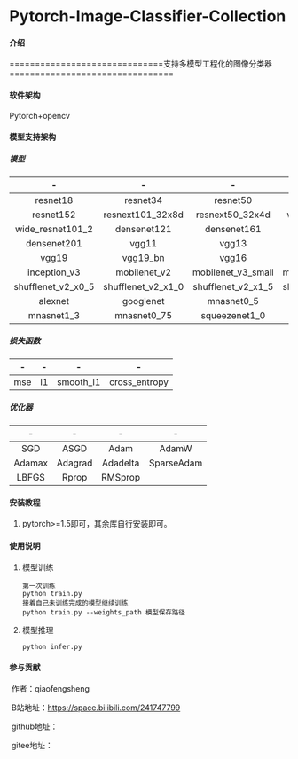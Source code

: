 # Pytorch-Image-Classifier-Collection

#### 介绍
==============================支持多模型工程化的图像分类器================================

#### 软件架构
Pytorch+opencv

#### 模型支持架构

##### 	模型

|         -          |         -          |         -          |         -          |
| :----------------: | :----------------: | :----------------: | :----------------: |
|      resnet18      |      resnet34      |      resnet50      |     resnet101      |
|     resnet152      |  resnext101_32x8d  |  resnext50_32x4d   |  wide_resnet50_2   |
|  wide_resnet101_2  |    densenet121     |    densenet161     |    densenet169     |
|    densenet201     |       vgg11        |       vgg13        |      vgg13_bn      |
|       vgg19        |      vgg19_bn      |       vgg16        |      vgg16_bn      |
|    inception_v3    |    mobilenet_v2    | mobilenet_v3_small | mobilenet_v3_large |
| shufflenet_v2_x0_5 | shufflenet_v2_x1_0 | shufflenet_v2_x1_5 | shufflenet_v2_x2_0 |
|      alexnet       |     googlenet      |     mnasnet0_5     |     mnasnet1_0     |
|     mnasnet1_3     |    mnasnet0_75     |   squeezenet1_0    |   squeezenet1_1    |

##### 	损失函数

|  -   |  -   |     -     |       -       |
| :--: | :--: | :-------: | :-----------: |
| mse  |  l1  | smooth_l1 | cross_entropy |

##### 	优化器

|   -    |    -    |    -     |     -      |
| :----: | :-----: | :------: | :--------: |
|  SGD   |  ASGD   |   Adam   |   AdamW    |
| Adamax | Adagrad | Adadelta | SparseAdam |
| LBFGS  |  Rprop  | RMSprop  |            |


#### 安装教程

1.  pytorch>=1.5即可，其余库自行安装即可。

#### 使用说明

1. 模型训练

   ```
   第一次训练
   python train.py
   接着自己未训练完成的模型继续训练
   python train.py --weights_path 模型保存路径
   ```

2. 模型推理

   ```
   python infer.py
   ```

#### 参与贡献

​	作者：qiaofengsheng

​	B站地址：https://space.bilibili.com/241747799

​	github地址：

​	gitee地址：